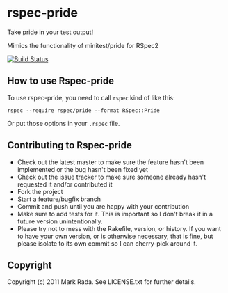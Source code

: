 # rspec-pride

Take pride in your test output!

Mimics the functionality of minitest/pride for RSpec2

[![Build Status](http://travis-ci.org/ferrous26/rspec-pride.png)](http://travis-ci.org/ferrous26/rspec-pride)

## How to use Rspec-pride

To use rspec-pride, you need to call `rspec` kind of like this:

    rspec --require rspec/pride --format RSpec::Pride

Or put those options in your `.rspec` file.

## Contributing to Rspec-pride

* Check out the latest master to make sure the feature hasn't been implemented or the bug hasn't been fixed yet
* Check out the issue tracker to make sure someone already hasn't requested it and/or contributed it
* Fork the project
* Start a feature/bugfix branch
* Commit and push until you are happy with your contribution
* Make sure to add tests for it. This is important so I don't break it in a future version unintentionally.
* Please try not to mess with the Rakefile, version, or history. If you want to have your own version, or is otherwise necessary, that is fine, but please isolate to its own commit so I can cherry-pick around it.

## Copyright

Copyright (c) 2011 Mark Rada. See LICENSE.txt for further details.
